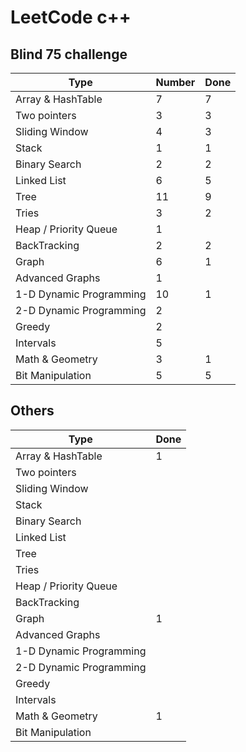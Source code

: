 # LeetCode c++

## Blind 75 challenge

| Type                    | Number | Done |
| ----------------------- | ------ | ------ |
| Array & HashTable       | 7      | 7      |
| Two pointers            | 3      | 3      |
| Sliding Window          | 4      | 3      |
| Stack                   | 1      | 1      |
| Binary Search           | 2      | 2      |
| Linked List             | 6      | 5      |
| Tree                    | 11     | 9      |
| Tries                   | 3      | 2      |
| Heap / Priority Queue   | 1      |        |
| BackTracking            | 2      | 2      |
| Graph                   | 6      | 1      |
| Advanced Graphs         | 1      |        |
| 1-D Dynamic Programming | 10     | 1      |
| 2-D Dynamic Programming | 2      |        |
| Greedy                  | 2      |        |
| Intervals               | 5      |        |
| Math & Geometry         | 3      | 1      |
| Bit Manipulation        | 5      | 5      |

## Others

| Type                    | Done   |
| ----------------------- | ------ |
| Array & HashTable       | 1      |
| Two pointers            |        |
| Sliding Window          |        |
| Stack                   |        |
| Binary Search           |        |
| Linked List             |        |
| Tree                    |        |
| Tries                   |        |
| Heap / Priority Queue   |        |
| BackTracking            |        |
| Graph                   | 1      |
| Advanced Graphs         |        |
| 1-D Dynamic Programming |        |
| 2-D Dynamic Programming |        |
| Greedy                  |        |
| Intervals               |        |
| Math & Geometry         | 1      |
| Bit Manipulation        |        | 
